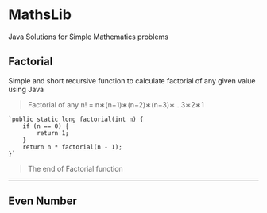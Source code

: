 # MathsLib
Java Solutions for Simple Mathematics problems
## Factorial
Simple and short recursive function to calculate factorial of any given value using Java
> Factorial of any n! = n∗(n−1)∗(n−2)∗(n−3)∗...3∗2∗1

    `public static long factorial(int n) {
        if (n == 0) {
            return 1;
        }
        return n * factorial(n - 1);
    }`
> The end of Factorial function
***

## Even Number
